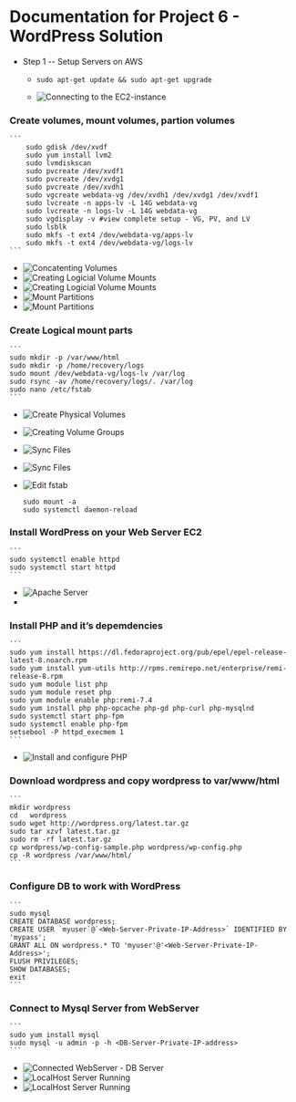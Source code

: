# Documentation for Project 6 - WordPress Solution
- Step 1 -- Setup Servers on AWS 
  
   - `sudo apt-get update && sudo apt-get upgrade` 

   -  ![Connecting to the EC2-instance](./images/Capture-ClientConnectServer.JPG)
  
### Create volumes, mount volumes, partion volumes
    ```
        sudo gdisk /dev/xvdf
        sudo yum install lvm2
        sudo lvmdiskscan
        sudo pvcreate /dev/xvdf1
        sudo pvcreate /dev/xvdg1
        sudo pvcreate /dev/xvdh1
        sudo vgcreate webdata-vg /dev/xvdh1 /dev/xvdg1 /dev/xvdf1
        sudo lvcreate -n apps-lv -L 14G webdata-vg
        sudo lvcreate -n logs-lv -L 14G webdata-vg
        sudo vgdisplay -v #view complete setup - VG, PV, and LV
        sudo lsblk 
        sudo mkfs -t ext4 /dev/webdata-vg/apps-lv
        sudo mkfs -t ext4 /dev/webdata-vg/logs-lv
    ```

  - ![Concatenting Volumes](./images/Capture-CocatVolume.JPG)
  - ![Creating Logicial Volume Mounts](./images/Capture-CreateLVM.JPG)
  - ![Creating Logicial Volume Mounts](./images/Capture-LVMConfigured-DB.JPG)
  - ![Mount Partitions](./images/Capture-MountPartitions.JPG)
  - ![Mount Partitions](./images/Capture-MountDirectory.JPG)

### Create Logical mount parts

    ```
    sudo mkdir -p /var/www/html
    sudo mkdir -p /home/recovery/logs
    sudo mount /dev/webdata-vg/logs-lv /var/log
    sudo rsync -av /home/recovery/logs/. /var/log
    sudo nano /etc/fstab 
    ```
  - ![Create Physical Volumes](./images/Capture-PVcreate.JPG)
  - ![Creating Volume Groups](./images/Capture-VGcreate.JPG)
  - ![Sync Files](./images/Capture-SyncFiles-1.JPG)
  - ![Sync Files](./images/Capture-SyncFiles-2.JPG)
  - ![Edit fstab](./images/Capture-EditFSTAB.JPG)
  
    ```
    sudo mount -a
    sudo systemctl daemon-reload
    ```

### Install WordPress on your Web Server EC2
    ```
    sudo systemctl enable httpd
    sudo systemctl start httpd
    ```
   - ![Apache Server](./images/Capture-ApacheLive.JPG)
   - 
### Install PHP and it’s depemdencies
    ```
    sudo yum install https://dl.fedoraproject.org/pub/epel/epel-release-latest-8.noarch.rpm
    sudo yum install yum-utils http://rpms.remirepo.net/enterprise/remi-release-8.rpm
    sudo yum module list php
    sudo yum module reset php
    sudo yum module enable php:remi-7.4
    sudo yum install php php-opcache php-gd php-curl php-mysqlnd
    sudo systemctl start php-fpm
    sudo systemctl enable php-fpm
    setsebool -P httpd_execmem 1
    ```
   - ![Install and configure PHP](./images/Capture-InstallConfigurePHP.JPG)

### Download wordpress and copy wordpress to var/www/html
	```
	mkdir wordpress
	cd   wordpress
	sudo wget http://wordpress.org/latest.tar.gz
	sudo tar xzvf latest.tar.gz
	sudo rm -rf latest.tar.gz
	cp wordpress/wp-config-sample.php wordpress/wp-config.php
	cp -R wordpress /var/www/html/
	```
### Configure DB to work with WordPress
	```
	sudo mysql
	CREATE DATABASE wordpress;
	CREATE USER `myuser`@`<Web-Server-Private-IP-Address>` IDENTIFIED BY 'mypass';
	GRANT ALL ON wordpress.* TO 'myuser'@'<Web-Server-Private-IP-Address>';
	FLUSH PRIVILEGES;
	SHOW DATABASES;
	exit
	```
### Connect to Mysql Server from WebServer
	```
	sudo yum install mysql
	sudo mysql -u admin -p -h <DB-Server-Private-IP-address>
	```
   - ![Connected WebServer - DB Server](./images/Capture-ConnectedWebServer&DBServer.JPG) 
   - ![LocalHost Server Running](./images/Capture-ConfigureWordPress.JPG)
   - ![LocalHost Server Running](./images/Capture-wordpressInstalled.JPG)
    
